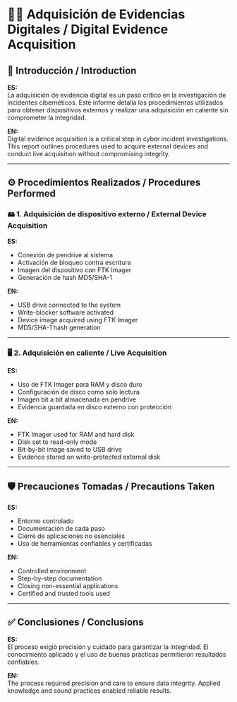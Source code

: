 # 🕵️‍♀️ Adquisición de Evidencias Digitales / Digital Evidence Acquisition  

## 🧭 Introducción / Introduction  

**ES:**  
La adquisición de evidencia digital es un paso crítico en la investigación de incidentes cibernéticos. Este informe detalla los procedimientos utilizados para obtener dispositivos externos y realizar una adquisición en caliente sin comprometer la integridad.

**EN:**  
Digital evidence acquisition is a critical step in cyber incident investigations. This report outlines procedures used to acquire external devices and conduct live acquisition without compromising integrity.

---

## ⚙️ Procedimientos Realizados / Procedures Performed  

### 🖴 1. Adquisición de dispositivo externo / External Device Acquisition  

**ES:**  
- Conexión de pendrive al sistema  
- Activación de bloqueo contra escritura  
- Imagen del dispositivo con FTK Imager  
- Generación de hash MD5/SHA-1  

**EN:**  
- USB drive connected to the system  
- Write-blocker software activated  
- Device image acquired using FTK Imager  
- MD5/SHA-1 hash generation  

---

### 🖥 2. Adquisición en caliente / Live Acquisition  

**ES:**  
- Uso de FTK Imager para RAM y disco duro  
- Configuración de disco como solo lectura  
- Imagen bit a bit almacenada en pendrive  
- Evidencia guardada en disco externo con protección  

**EN:**  
- FTK Imager used for RAM and hard disk  
- Disk set to read-only mode  
- Bit-by-bit image saved to USB drive  
- Evidence stored on write-protected external disk  

---

## 🛡 Precauciones Tomadas / Precautions Taken  

**ES:**  
- Entorno controlado  
- Documentación de cada paso  
- Cierre de aplicaciones no esenciales  
- Uso de herramientas confiables y certificadas  

**EN:**  
- Controlled environment  
- Step-by-step documentation  
- Closing non-essential applications  
- Certified and trusted tools used  

---

## ✅ Conclusiones / Conclusions  

**ES:**  
El proceso exigió precisión y cuidado para garantizar la integridad. El conocimiento aplicado y el uso de buenas prácticas permitieron resultados confiables.

**EN:**  
The process required precision and care to ensure data integrity. Applied knowledge and sound practices enabled reliable results.


